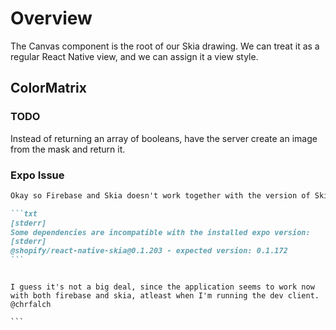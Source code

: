 # Overview

The Canvas component is the root of our Skia drawing. We can treat it as a regular React Native view, and we can assign it a view style.

## ColorMatrix

### TODO

Instead of returning an array of booleans, have the server create an image from the mask and return it.

### Expo Issue

````md
Okay so Firebase and Skia doesn't work together with the version of Skia that gets installed with `npx expo install @shopify/react-native-skia`. However if you go around that and just installs the latest Skia package directly (v0.1.203), then it does work. The problem is discussed at depth here https://github.com/Shopify/react-native-skia/issues/652 and it's mentioned that a solution was merged in v0.1.183. The only problem now is that get the following when running `expo doctor`:

```txt
[stderr]
Some dependencies are incompatible with the installed expo version:
[stderr]
@shopify/react-native-skia@0.1.203 - expected version: 0.1.172
```
````

````

I guess it's not a big deal, since the application seems to work now with both firebase and skia, atleast when I'm running the dev client. @chrfalch

```
````
